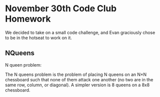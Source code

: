 ﻿# November 30th Code Club Homework

We decided to take on a small code challenge, and Evan graciously chose to be in the hotseat to work on it.

## NQueens

N queen problem:

The N queens problem is the problem of placing N queens on an N×N chessboard such that none of them attack one another (no two are in the same row, column, or diagonal). A simpler version is 8 queens on a 8x8 chessboard.